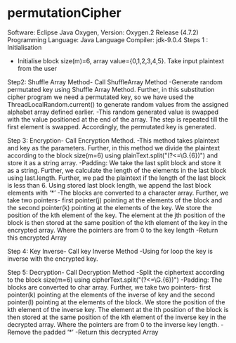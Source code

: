 # permutationCipher
Software: Eclipse Java Oxygen, Version: Oxygen.2 Release (4.7.2)
Programming Language: Java Language 
Compiler: jdk-9.0.4
Steps 1 : Initialisation
- Initialise block size(m)=6, array value={0,1,2,3,4,5}. Take input plaintext from the user

Step2: Shuffle Array Method- Call ShuffleArray Method
-Generate random permutated key using Shuffle Array Method. Further, in this substitution cipher program we need a permutated key, so we have used the ThreadLocalRandom.current() to generate random values from the assigned alphabet array defined earlier.
-This random generated value is swapped with the value positioned at the end of the array. The step is repeated till the first element is swapped.  Accordingly, the permutated key is generated.

Step 3: Encryption- Call Encryption Method. 
-This method takes plaintext and key as the parameters. Further, in this method we divide the plaintext according to the block size(m=6) using plainText.split("(?<=\\G.{6})") and store it as a string array.
-Padding: We take the last split block and store it as a string. Further, we calculate the length of the elements in the last block using last.length. Further, we pad the plaintext if the length of the last block is less than 6. Using stored last block length, we append the last block elements with ‘*’ 
-The blocks are converted to a character array. Further, we take two pointers- first pointer(j) pointing at the elements of the block and the second pointer(k) pointing at the elements of the key. We store the position of the kth element of the key. The element at the jth position of the block is then stored at the same position of the kth element of the key in the encrypted array. Where the pointers are from 0 to the key length
-Return this encrypted Array

Step 4: Key Inverse- Call key Inverse Method
-Using for loop the key is inverse with the encrypted key.

Step 5: Decryption- Call Decryption Method
-Split the ciphertext according to the block size(m=6) using cipherText.split("(?<=\\G.{6})")
-Padding: The blocks are converted to char array. Further, we take two pointers- first pointer(k) pointing at the elements of the inverse of key and the second pointer(l) pointing at the elements of the block. We store the position of the kth element of the inverse key. The element at the lth position of the block is then stored at the same position of the kth element of the inverse key in the decrypted array. Where the pointers are from 0 to the inverse key length.
-Remove the padded ‘*’
-Return this decrypted Array
